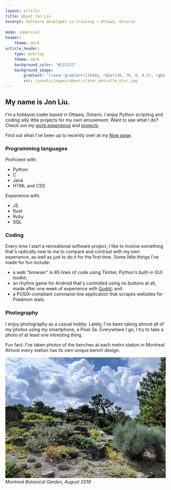```yaml
---
layout: article
title: About Jon Liu
excerpt: Software developer-in-training • Ottawa, Ontario

mode: immersive
header:
    theme: dark
article_header:
    type: overlay
    theme: dark
    background_color: "#222222"
    background_image:
        gradient: 'linear-gradient(135deg, rgba(136, 70, 0, 0.5), rgba(1, 38, 96, 0.5))'
        src: /assets/images/about/slater_metcalfe_blur.jpg
---
```


## My name is Jon Liu.
 I'm a hobbyist coder based in Ottawa, Ontario. I enjoy Python scripting and coding silly little projects for my own amusement. Want to see what I do? Check out my [work experience](/experience.md) and [projects](/projects.md).

 Find out what I've been up to recently over at my [Now page](/now.md).

### Programming languages
Proficient with:
* Python
* C
* Java
* HTML and CSS

Experience with:
* JS
* Rust
* Ruby
* SQL

### Coding
Every time I start a recreational software project, I like to involve something that's radically new to me to compare and contrast with my own experience, as well as just to do it for the first time. Some little things I've made for fun include:

* a web "browser" in 85 lines of code using Tkinter, Python's built-in GUI toolkit;
* an rhythm game for Android that's controlled using no buttons at all, made after one week of experience with [Godot](https://godotengine.org/); and
* a POSIX-compliant command-line application that scrapes websites for Pokémon stats.

### Photography
I enjoy photography as a casual hobby. Lately, I've been taking almost all of my photos using my smartphone, a Pixel 3a. Everywhere I go, I try to take a photo of at least one intresting thing.

Fun fact: I've taken photos of the benches at each metro station in Montreal. Almost every station has its own unique bench design.

![Montreal Botanical Garden, August 2019](/assets/images/about/jardin_botanique_mtl.jpg)
*Montreal Botanical Garden, August 2019*

